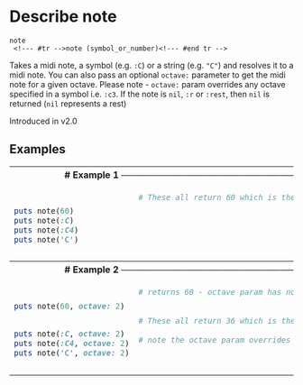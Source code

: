 # Describe note

```
note 
 <!--- #tr -->note (symbol_or_number)<!--- #end tr -->
```


Takes a midi note, a symbol (e.g. `:C`) or a string (e.g. `"C"`) and resolves it to a midi note. You can also pass an optional `octave:` parameter to get the midi note for a given octave. Please note - `octave:` param overrides any octave specified in a symbol i.e. `:c3`. If the note is `nil`, `:r` or `:rest`, then `nil` is returned (`nil` represents a rest)

Introduced in v2.0

## Examples

<table class="examples">
<tr>
<th colspan="2" class="even head"># Example 1 ──────────────────────────────────────────────────────</th>
</tr>
<tr>
<td class="even">

```ruby

puts note(60)
puts note(:C)
puts note(:C4)
puts note('C')


```

</td>
<td class="even">

<!--- #tr -->
```ruby
# These all return 60 which is the midi number for middle C (octave 4)
 
 
 
 



```
<!--- #end tr -->

</td>
</tr>
<tr>
<th colspan="2" class="odd head"># Example 2 ──────────────────────────────────────────────────────</th>
</tr>
<tr>
<td class="odd">

```ruby

puts note(60, octave: 2)


puts note(:C, octave: 2)
puts note(:C4, octave: 2)
puts note('C', octave: 2)


```

</td>
<td class="odd">

<!--- #tr -->
```ruby
# returns 60 - octave param has no effect if we pass in a number
 
 
# These all return 36 which is the midi number for C2 (two octaves below middle C)
 
# note the octave param overrides any octaves specified in a symbol
 



```
<!--- #end tr -->

</td>
</tr>
</table>

